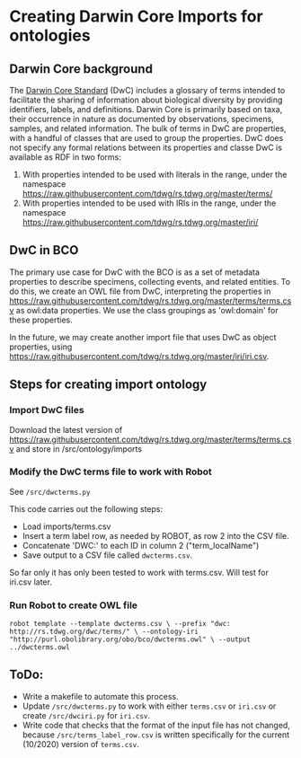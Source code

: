 # Creating Darwin Core Imports for ontologies

## Darwin Core background
The [Darwin Core Standard](https://www.tdwg.org/standards/dwc/) (DwC) includes a glossary of terms intended to facilitate the sharing of information about biological diversity by providing identifiers, labels, and definitions. Darwin Core is primarily based on taxa, their occurrence in nature as documented by observations, specimens, samples, and related information. The bulk of terms in DwC are properties, with a handful of classes that are used to group the properties. DwC does not specify any formal relations between its properties and classe DwC is available as RDF in two forms: 

1. With properties intended to be used with literals in the range, under the namespace https://raw.githubusercontent.com/tdwg/rs.tdwg.org/master/terms/
2. With properties intended to be used with IRIs in the range, under the namespace https://raw.githubusercontent.com/tdwg/rs.tdwg.org/master/iri/


## DwC in BCO

The primary use case for DwC with the BCO is as a set of metadata properties to describe specimens, collecting events, and related entities. To do this, we create an OWL file from DwC, interpreting the properties in https://raw.githubusercontent.com/tdwg/rs.tdwg.org/master/terms/terms.csv as owl:data properties. We use the class groupings as 'owl:domain' for these properties.

In the future, we may create another import file that uses DwC as object properties, using https://raw.githubusercontent.com/tdwg/rs.tdwg.org/master/iri/iri.csv. 

## Steps for creating import ontology

### Import DwC files

Download the latest version of https://raw.githubusercontent.com/tdwg/rs.tdwg.org/master/terms/terms.csv and store in /src/ontology/imports


### Modify the DwC terms file to work with Robot

See `/src/dwcterms.py`

This code carries out the following steps:
- Load imports/terms.csv
- Insert a term label row, as needed by ROBOT, as row 2 into the CSV file.
- Concatenate 'DWC:' to each ID in column 2 ("term_localName")
- Save output to a CSV file called `dwcterms.csv`.

So far only it has only been tested to work with terms.csv. Will test for iri.csv later.

### Run Robot to create OWL file

``robot template --template dwcterms.csv \
  --prefix "dwc: http://rs.tdwg.org/dwc/terms/" \
  --ontology-iri "http://purl.obolibrary.org/obo/bco/dwcterms.owl" \
  --output ../dwcterms.owl
  ``

## ToDo:

- Write a makefile to automate this process. 
- Update `/src/dwcterms.py` to work with either `terms.csv` or `iri.csv` or create `/src/dwciri.py` for `iri.csv`.
- Write code that checks that the format of the input file has not changed, because `/src/terms_label_row.csv` is written specifically for the current (10/2020) version of `terms.csv`.
